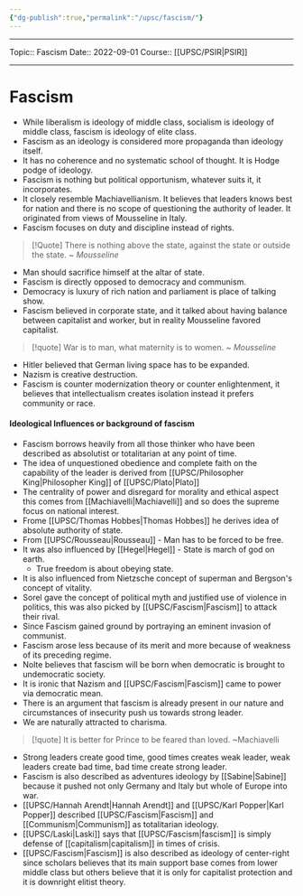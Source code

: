 ```yaml
---
{"dg-publish":true,"permalink":"/upsc/fascism/"}
---
```


----
Topic:: Fascism
Date:: 2022-09-01
Course:: [[UPSC/PSIR\|PSIR]] 

----
# Fascism
- While liberalism is ideology of middle class, socialism is ideology of middle class, fascism is ideology of elite class. 
- Fascism as an ideology is considered more propaganda than ideology itself. 
- It has no coherence and no systematic school of thought. It is Hodge podge of ideology. 
- Fascism is nothing but political opportunism, whatever suits it, it incorporates. 
- It closely resemble Machiavellianism. It believes that leaders knows best for nation and there is no scope of questioning the authority of leader. It originated from views of Mousseline in Italy. 
- Fascism focuses on duty and discipline instead of rights. 

> [!Quote] There is nothing above the state, against the state or outside the state. ~ *Mousseline* 

- Man should sacrifice himself at the altar of state. 
- Fascism is directly opposed to democracy and communism. 
- Democracy is luxury of rich nation and parliament is place of talking show. 
- Fascism believed in corporate state, and it talked about having balance between capitalist and worker, but in reality Mousseline favored capitalist. 
> [!quote] War is to man, what maternity is to women. ~ *Mousseline*

- Hitler believed that German living space has to be expanded.  
- Nazism is creative destruction. 
- Fascism is counter modernization theory or counter enlightenment, it believes that intellectualism creates isolation instead it prefers community or race. 

#### Ideological Influences or background of fascism
- Fascism borrows heavily from all those thinker who have been described as absolutist or totalitarian at any point of time. 
- The idea of unquestioned obedience and complete faith on the capability of the leader is derived from [[UPSC/Philosopher King\|Philosopher King]] of [[UPSC/Plato\|Plato]]
- The centrality of power and disregard for morality and ethical aspect this comes from [[Machiavelli\|Machiavelli]] and so does the supreme focus on national interest. 
- Frome [[UPSC/Thomas Hobbes\|Thomas Hobbes]] he derives idea of absolute authority of state. 
- From [[UPSC/Rousseau\|Rousseau]] - Man has to be forced to be free. 
- It was also influenced by [[Hegel\|Hegel]] - State is march of god on earth. 
	- True freedom is about obeying state.
- It is also influenced from Nietzsche concept of superman and Bergson's concept of vitality.  
- Sorel gave the concept of political myth and justified use of violence in politics, this was also picked by [[UPSC/Fascism\|Fascism]] to attack their rival. 
- Since Fascism gained ground by portraying an eminent invasion of communist. 
- Fascism arose less because of its merit and more because of weakness of its preceding regime. 
- Nolte believes that fascism will be born when democratic is brought to undemocratic society.
- It is ironic that Nazism and [[UPSC/Fascism\|Fascism]] came to power via democratic mean. 
- There is an argument that fascism is already present in our nature and circumstances of insecurity push us towards strong leader.
- We are naturally attracted to charisma. 
>[!quote] It is better for Prince to be feared than loved. ~Machiavelli
>
- Strong leaders create good time, good times creates weak leader, weak leaders create bad time, bad time create strong leader. 
- Fascism is also described as adventures ideology by [[Sabine\|Sabine]] because it pushed not only Germany and Italy but whole of Europe into war. 
- [[UPSC/Hannah Arendt\|Hannah Arendt]] and [[UPSC/Karl Popper\|Karl Popper]] described [[UPSC/Fascism\|Fascism]] and [[Communism\|Communism]] as totalitarian ideology. 
- [[UPSC/Laski\|Laski]] says that [[UPSC/Fascism\|fascism]] is simply defense of [[capitalism\|capitalism]] in times of crisis. 
- [[UPSC/Fascism\|Fascism]] is also described as ideology of center-right since scholars believes that its main support base comes from lower middle class but others believe that it is only for capitalist protection and it is downright elitist theory. 




